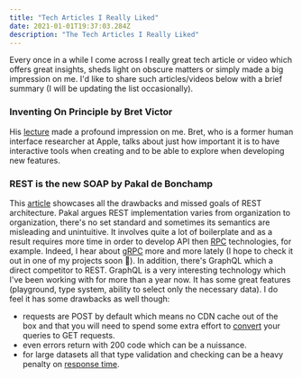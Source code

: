 ```yaml
---
title: "Tech Articles I Really Liked"
date: 2021-01-01T19:37:03.284Z
description: "The Tech Articles I Really Liked"
---
```


Every once in a while I come across I really great tech article or video which offers great insights, sheds light on obscure matters or simply made a big impression on me. I'd like to share such articles/videos below with a brief summary (I will be updating the list occasionally).

### Inventing On Principle by Bret Victor

His [lecture](http://worrydream.com/#!/InventingOnPrinciple) made a profound impression on me. Bret, who is a former human interface researcher at Apple, talks about just how important it is to have interactive tools when creating and to be able to explore when developing new features.

### REST is the new SOAP by Pakal de Bonchamp

This [article](https://www.freecodecamp.org/news/rest-is-the-new-soap-97ff6c09896d/) showcases all the drawbacks and missed goals of REST architecture. Pakal argues REST implementation varies from organization to organization, there's no set standard and sometimes its semantics are misleading and unintuitive. It involves quite a lot of boilerplate and as a result requires more time in order to develop API then [RPC](https://en.wikipedia.org/wiki/Remote_procedure_call) technologies, for example. Indeed, I hear about [gRPC](https://grpc.io/about/) more and more lately (I hope to check it out in one of my projects soon 🙂). In addition, there's GraphQL which a direct competitor to REST. GraphQL is a very interesting technology which I've been working with for more than a year now. It has some great features (playground, type system, ability to select only the necessary data). I do feel it has some drawbacks as well though:

- requests are POST by default which means no CDN cache out of the box and that you will need to spend some extra effort to [convert](https://www.apollographql.com/docs/apollo-server/performance/apq/) your queries to GET requests.
- even errors return with 200 code which can be a nuissance.
- for large datasets all that type validation and checking can be a heavy penalty on [response time](https://github.com/graphql/graphql-js/issues/723).
